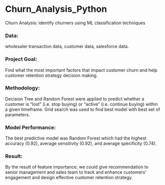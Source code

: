 # Churn_Analysis_Python
Churn Analysis: identify churners using ML classification techniques 

### Data:
wholesaler transaction data, customer data, salesforce data. 

### Project Goal: 
Find what the most important factors that impact customer churn and help customer retention strategy decision making.  

### Methodology: 
Decision Tree and Random Forest were applied to predict whether a customer is “lost” (i.e. stop buying) or “active” (i.e. continue buying) within a given timeframe. Grid search was used to find best model with best set of parameters.

### Model Performance: 
The best predictive model was Random Forest which had the highest accuracy (0.92), average sensitivity (0.92), and average specificity (0.74).

### Result:
By the result of feature importance, we could give recommendation to senior management and sales team to track and enhance customers’ engagement and design effective customer retention strategy.
